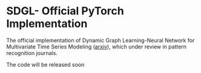 # SDGL- Official PyTorch Implementation
The official implementation of Dynamic Graph Learning-Neural Network for Multivariate Time Series Modeling ([arxiv](https://arxiv.org/abs/2112.03273)), which under review in pattern recognition journals.

The code will be released soon
